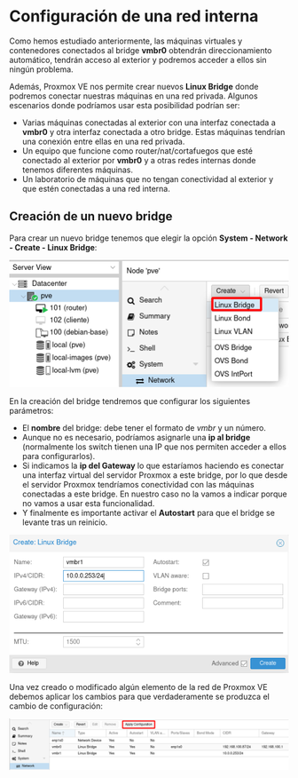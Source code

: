 # Configuración de una red interna

Como hemos estudiado anteriormente, las máquinas virtuales y contenedores conectados al bridge **vmbr0** obtendrán direccionamiento automático, tendrán acceso al exterior y podremos acceder a ellos sin ningún problema.

Además, Proxmox VE nos permite crear nuevos **Linux Bridge** donde podremos conectar nuestras máquinas en una red privada. Algunos escenarios donde podríamos usar esta posibilidad podrían ser:

* Varias máquinas conectadas al exterior con una interfaz conectada a **vmbr0** y otra interfaz conectada a otro bridge. Estas máquinas tendrían una conexión entre ellas en una red privada.
* Un equipo que funcione como router/nat/cortafuegos que esté conectado al exterior por **vmbr0** y a otras redes internas donde tenemos diferentes máquinas.
* Un laboratorio de máquinas que no tengan conectividad al exterior y que estén conectadas a una red interna.

## Creación de un nuevo bridge

Para crear un nuevo bridge tenemos que elegir la opción **System - Network - Create - Linux Bridge**:

![img](img/red6.png)

En la creación del bridge tendremos que configurar los siguientes parámetros:

* El **nombre** del bridge: debe tener el formato de *vmbr* y un número. 
* Aunque no es necesario, podríamos asignarle una **ip al bridge** (normalmente los switch tienen una IP que nos permiten acceder a ellos para configurarlos).
* Si indicamos la **ip del Gateway** lo que estaríamos haciendo es conectar una interfaz virtual del servidor Proxmox a este bridge, por lo que desde el servidor Proxmox tendríamos conectividad con las máquinas conectadas a este bridge. En nuestro caso no la vamos a indicar porque no vamos a usar esta funcionalidad.
* Y finalmente es importante activar el **Autostart** para que el bridge se levante tras un reinicio.

![img](img/red7.png)

Una vez creado o modificado algún elemento de la red de Proxmox VE debemos aplicar los cambios para que verdaderamente se produzca el cambio de configuración:

![img](img/red8.png)
